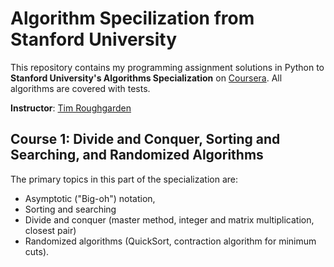 # Algorithm Specilization from Stanford University

This repository contains my programming assignment solutions in Python to **Stanford University's Algorithms Specialization** on [Coursera](https://www.coursera.org/specializations/algorithms). All algorithms are covered with tests.

**Instructor**: [Tim Roughgarden](http://www.timroughgarden.org/)

## Course 1: Divide and Conquer, Sorting and Searching, and Randomized Algorithms

The primary topics in this part of the specialization are: 
- Asymptotic ("Big-oh") notation, 
- Sorting and searching
- Divide and conquer (master method, integer and matrix multiplication, closest pair)
- Randomized algorithms (QuickSort, contraction algorithm for minimum cuts).
